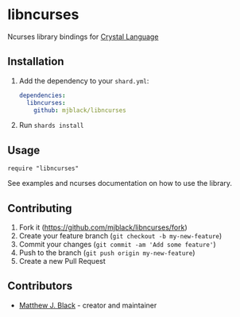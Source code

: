 # libncurses

Ncurses library bindings for [Crystal Language](https://crystal-lang.org)

## Installation

1. Add the dependency to your `shard.yml`:

   ```yaml
   dependencies:
     libncurses:
       github: mjblack/libncurses
   ```

2. Run `shards install`

## Usage

```crystal
require "libncurses"
```

See examples and ncurses documentation on how to use the library.

## Contributing

1. Fork it (<https://github.com/mjblack/libncurses/fork>)
2. Create your feature branch (`git checkout -b my-new-feature`)
3. Commit your changes (`git commit -am 'Add some feature'`)
4. Push to the branch (`git push origin my-new-feature`)
5. Create a new Pull Request

## Contributors

- [Matthew J. Black](https://github.com/mjblack) - creator and maintainer
